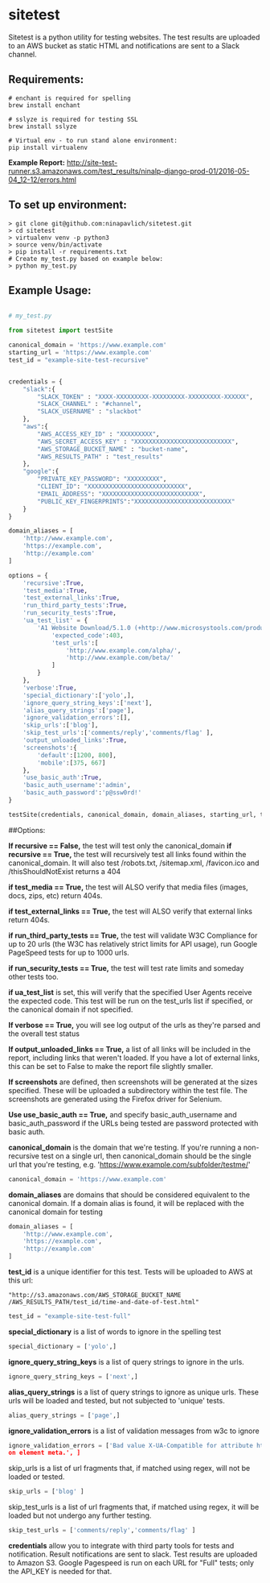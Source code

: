 # sitetest

Sitetest is a python utility for testing websites. The test results are uploaded
to an AWS bucket as static HTML and notifications are sent to a Slack channel.

## Requirements:

```
# enchant is required for spelling
brew install enchant

# sslyze is required for testing SSL
brew install sslyze

# Virtual env - to run stand alone environment:
pip install virtualenv

```

**Example Report:** http://site-test-runner.s3.amazonaws.com/test_results/ninalp-django-prod-01/2016-05-04_12-12/errors.html

## To set up environment:

```
> git clone git@github.com:ninapavlich/sitetest.git
> cd sitetest
> virtualenv venv -p python3
> source venv/bin/activate
> pip install -r requirements.txt
# Create my_test.py based on example below:
> python my_test.py
```

## Example Usage:

```python

# my_test.py

from sitetest import testSite

canonical_domain = 'https://www.example.com'
starting_url = 'https://www.example.com'
test_id = "example-site-test-recursive"


credentials = {
    "slack":{
        "SLACK_TOKEN" : "XXXX-XXXXXXXXX-XXXXXXXXX-XXXXXXXXX-XXXXXX",
        "SLACK_CHANNEL" : "#channel",
        "SLACK_USERNAME" : "slackbot"
    },
    "aws":{
        "AWS_ACCESS_KEY_ID" : "XXXXXXXXX",
        "AWS_SECRET_ACCESS_KEY" : "XXXXXXXXXXXXXXXXXXXXXXXXXXX",
        "AWS_STORAGE_BUCKET_NAME" : "bucket-name",
        "AWS_RESULTS_PATH" : "test_results"
    },
    "google":{
        "PRIVATE_KEY_PASSWORD": "XXXXXXXXX",
        "CLIENT_ID": "XXXXXXXXXXXXXXXXXXXXXXXXXXX",
        "EMAIL_ADDRESS": "XXXXXXXXXXXXXXXXXXXXXXXXXXX",
        "PUBLIC_KEY_FINGERPRINTS":"XXXXXXXXXXXXXXXXXXXXXXXXXXX"
    }
}

domain_aliases = [
    'http://www.example.com',
    'https://example.com',
    'http://example.com'
]

options = {
    'recursive':True,
    'test_media':True,
    'test_external_links':True,
    'run_third_party_tests':True,
    'run_security_tests':True,
    'ua_test_list' = {
        'A1 Website Download/5.1.0 (+http://www.microsystools.com/products/website-download/) miggibot':{
            'expected_code':403,
            'test_urls':[
                'http://www.example.com/alpha/',
                'http://www.example.com/beta/'
            ]
        }
    },
    'verbose':True,
    'special_dictionary':['yolo',],
    'ignore_query_string_keys':['next'],
    'alias_query_strings':['page'],
    'ignore_validation_errors':[],
    'skip_urls':['blog'],
    'skip_test_urls':['comments/reply','comments/flag' ],
    'output_unloaded_links':True,
    'screenshots':{
        'default':[1200, 800],
        'mobile':[375, 667]
    },
    'use_basic_auth':True,
    'basic_auth_username':'admin',
    'basic_auth_password':'p@ssw0rd!'
}

testSite(credentials, canonical_domain, domain_aliases, starting_url, test_id, options)
```

##Options:

**If recursive == False,** the test will test only the canonical_domain
**if recursive == True,** the test will recursively test all links found within
the canonical_domain. It will also test /robots.txt, /sitemap.xml, /favicon.ico
and /thisShouldNotExist returns a 404

**if test_media == True,** the test will ALSO verify that media files (images,
docs, zips, etc) return 404s.

**if test_external_links == True,** the test will ALSO verify that external
links return 404s.

**if run_third_party_tests == True,** the test will validate W3C Compliance for
up to 20 urls (the W3C has relatively strict limits for API usage), run Google
PageSpeed tests for up to 1000 urls.

**if run_security_tests == True,** the test will test rate limits and someday
other tests too.

**if ua_test_list** is set, this will verify that the specified User Agents
receive the expected code. This test will be run on the test_urls list if
specified, or the canonical domain if not specified.

**If verbose == True,** you will see log output of the urls as they're parsed
and the overall test status

**If output_unloaded_links == True,** a list of all links will be included in
the report, including links that weren't loaded. If you have a lot of external
links, this can be set to False to make the report file slightly smaller.

**If screenshots** are defined, then screenshots will be generated at the
sizes specified. These will be uploaded a subdirectory within the test file.
The screenshots are generated using the Firefox driver for Selenium.

**Use use_basic_auth == True,** and specify basic_auth_username and
basic_auth_password if the URLs being tested are password protected with basic
auth.

**canonical_domain** is the domain that we're testing. If you're running a
non-recursive test on a single url, then canonical_domain should be the single
url that you're testing, e.g. 'https://www.example.com/subfolder/testme/'

```python
canonical_domain = 'https://www.example.com'
```

**domain_aliases** are domains that should be considered equivalent to the
canonical domain. If a domain alias is found, it will be replaced with the
canonical domain for testing

```python
domain_aliases = [
	'http://www.example.com',
	'https://example.com',
	'http://example.com'
]
```

**test_id** is a unique identifier for this test. Tests will be uploaded to AWS
at this url:

    "http://s3.amazonaws.com/AWS_STORAGE_BUCKET_NAME
    /AWS_RESULTS_PATH/test_id/time-and-date-of-test.html"

```python
test_id = "example-site-test-full"
```

**special_dictionary** is a list of words to ignore in the spelling test

```python
special_dictionary = ['yolo',]

```

**ignore_query_string_keys** is a list of query strings to ignore in the urls.

```python
ignore_query_string_keys = ['next',]

```

**alias_query_strings** is a list of query strings to ignore as unique urls.
These urls will be loaded and tested, but not subjected to 'unique' tests.

```python
alias_query_strings = ['page',]
```

**ignore_validation_errors** is a list of validation messages from w3c to ignore

```python
ignore_validation_errors = ['Bad value X-UA-Compatible for attribute http-equiv
on element meta.', ]

```

skip_urls is a list of url fragments that, if matched using regex, will not be
loaded or tested.

```python
skip_urls = ['blog' ]

```

skip_test_urls is a list of url fragments that, if matched using regex, it will
be loaded but not undergo any further testing.

```python
skip_test_urls = ['comments/reply','comments/flag' ]

```

**credentials** allow you to integrate with third party tools for tests and
notification. Result notifications are sent to slack. Test results are uploaded
to Amazon S3. Google Pagespeed is run on each URL for "Full" tests; only the
API_KEY is needed for that.
